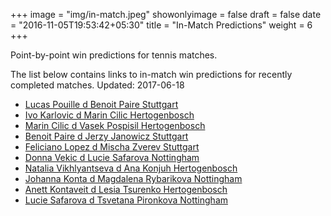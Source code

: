 +++
image = "img/in-match.jpeg"
showonlyimage = false
draft = false
date = "2016-11-05T19:53:42+05:30"
title = "In-Match Predictions"
weight = 6
+++

Point-by-point win predictions for tennis matches.

<!--more-->


The list below contains links to in-match win predictions for recently completed matches. Updated: 2017-06-18

<ul>
<li><a href="/match1/">Lucas Pouille d Benoit Paire Stuttgart</a></li>
<li><a href="/match2/">Ivo Karlovic d Marin Cilic Hertogenbosch</a></li>
<li><a href="/match3/">Marin Cilic d Vasek Pospisil Hertogenbosch</a></li>
<li><a href="/match4/">Benoit Paire d Jerzy Janowicz Stuttgart</a></li>
<li><a href="/match5/">Feliciano Lopez d Mischa Zverev Stuttgart</a></li>
<li><a href="/match6/">Donna Vekic d Lucie Safarova Nottingham</a></li>
<li><a href="/match7/">Natalia Vikhlyantseva d Ana Konjuh Hertogenbosch</a></li>
<li><a href="/match8/">Johanna Konta d Magdalena Rybarikova Nottingham</a></li>
<li><a href="/match9/">Anett Kontaveit d Lesia Tsurenko Hertogenbosch</a></li>
<li><a href="/match10/">Lucie Safarova d Tsvetana Pironkova Nottingham</a></li>
</ul>
